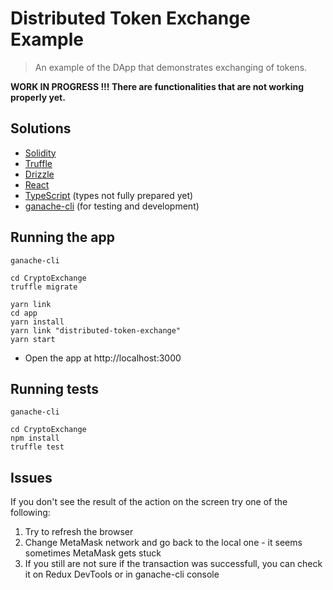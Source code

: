 # Distributed Token Exchange Example

> An example of the DApp that demonstrates exchanging of tokens.

**WORK IN PROGRESS !!! There are functionalities that are not working properly yet.**

## Solutions

- [Solidity](http://solidity.readthedocs.io/en/v0.4.24/)
- [Truffle](https://truffleframework.com/)
- [Drizzle](https://truffleframework.com/docs/drizzle/getting-started)
- [React](https://reactjs.org/)
- [TypeScript](https://www.typescriptlang.org/) (types not fully prepared yet)
- [ganache-cli](https://github.com/trufflesuite/ganache-cli) (for testing and development)

## Running the app

```
ganache-cli

cd CryptoExchange
truffle migrate

yarn link
cd app
yarn install
yarn link "distributed-token-exchange"
yarn start
```

- Open the app at http://localhost:3000

## Running tests

```
ganache-cli

cd CryptoExchange
npm install
truffle test
```

## Issues

If you don't see the result of the action on the screen try one of the following:

1.  Try to refresh the browser
2.  Change MetaMask network and go back to the local one - it seems sometimes MetaMask gets stuck
3.  If you still are not sure if the transaction was successfull, you can check it on Redux DevTools or in ganache-cli console
